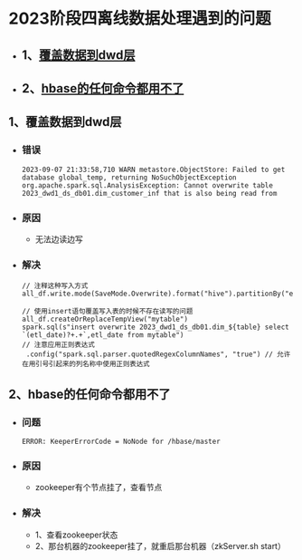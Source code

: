 # 2023阶段四离线数据处理遇到的问题

- ## 1、[覆盖数据到dwd层](#OverwriteDwd)

- ## 2、[hbase的任何命令都用不了](#KeeperErrorCode )





## 1、<a id="OverwriteDwd">覆盖数据到dwd层</a>

- ### 错误

  ```
  2023-09-07 21:33:58,710 WARN metastore.ObjectStore: Failed to get database global_temp, returning NoSuchObjectException
  org.apache.spark.sql.AnalysisException: Cannot overwrite table 2023_dwd1_ds_db01.dim_customer_inf that is also being read from
  ```

- ### 原因

  - 无法边读边写

- ### 解决

  ```
  // 注释这种写入方式
  all_df.write.mode(SaveMode.Overwrite).format("hive").partitionBy("etl_date").saveAsTable(s"2023_dwd1_ds_db01.dim_${table}") 
  
  // 使用insert语句覆盖写入表的时候不存在读写的问题
  all_df.createOrReplaceTempView("mytable")
  spark.sql(s"insert overwrite 2023_dwd1_ds_db01.dim_${table} select `(etl_date)?+.+`,etl_date from mytable")
  // 注意应用正则表达式
   .config("spark.sql.parser.quotedRegexColumnNames", "true") // 允许在用引号引起来的列名称中使用正则表达式
  ```




## 2、<a id="KeeperErrorCode ">hbase的任何命令都用不了</a>

- ### 问题

  ```
  ERROR: KeeperErrorCode = NoNode for /hbase/master
  ```

- ### 原因

  - zookeeper有个节点挂了，查看节点

- ### 解决

  - 1、查看zookeeper状态
  - 2、那台机器的zookeeper挂了，就重启那台机器（zkServer.sh  start）

  